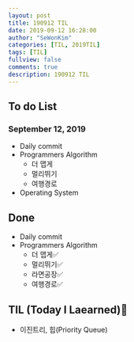 ```yaml
---
layout: post
title: 190912 TIL
date: 2019-09-12 16:28:00
author: "SeWonKim"
categories: [TIL, 2019TIL]
tags: [TIL]
fullview: false
comments: true
description: 190912 TIL
---
```


## To do List

### September 12, 2019

- Daily commit
- Programmers Algorithm
  - 더 맵게
  - 멀리뛰기
  - 여행경로
- Operating System

## Done

- Daily commit
- Programmers Algorithm
  - 더 맵게✅
  - 멀리뛰기✅
  - 라면공장✅
  - 여행경로✅

## TIL (Today I Laearned)🤔

- 이진트리, 힙(Priority Queue)
